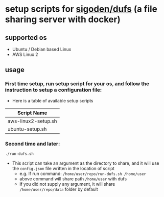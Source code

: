 
# setup scripts for [sigoden/dufs](https://github.com/sigoden/dufs) (a file sharing server with docker)

## supported os

* Ubuntu / Debian based Linux
* AWS Linux 2

## usage

### First time setup, run setup script for your os, and follow the instruction to setup a configuration file:

* Here is a table of available setup scripts

|     Script Name     |
|---------------------|
| aws-linux2-setup.sh |
| ubuntu-setup.sh     |

### Second time and later:

```sh
./run-dufs.sh
```

* This script can take an argument as the directory to share, and it will use the `config.json` file written in the location of script
  * e.g. If run command: `/home/user/repo/run-dufs.sh /home/user`
  * above command will share path `/home/user` with dufs
  * if you did not supply any argument, it will share `/home/user/repo/data` folder by default


